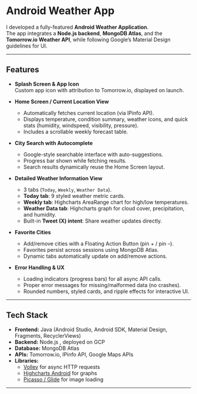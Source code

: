 # Android Weather App

I developed a fully-featured **Android Weather Application**.  
The app integrates a **Node.js backend**, **MongoDB Atlas**, and the **Tomorrow.io Weather API**, while following Google’s Material Design guidelines for UI.

---

## Features
- **Splash Screen & App Icon**  
  Custom app icon with attribution to Tomorrow.io, displayed on launch.
  
- **Home Screen / Current Location View**  
  - Automatically fetches current location (via IPinfo API).  
  - Displays temperature, condition summary, weather icons, and quick stats (humidity, windspeed, visibility, pressure).  
  - Includes a scrollable weekly forecast table.

- **City Search with Autocomplete**  
  - Google-style searchable interface with auto-suggestions.  
  - Progress bar shown while fetching results.  
  - Search results dynamically reuse the Home Screen layout.

- **Detailed Weather Information View**  
  - 3 tabs (`Today`, `Weekly`, `Weather Data`).  
  - **Today tab**: 9 styled weather metric cards.  
  - **Weekly tab**: Highcharts AreaRange chart for high/low temperatures.  
  - **Weather Data tab**: Highcharts graph for cloud cover, precipitation, and humidity.  
  - Built-in **Tweet (X) intent**: Share weather updates directly.

- **Favorite Cities**  
  - Add/remove cities with a Floating Action Button (pin + / pin –).  
  - Favorites persist across sessions using MongoDB Atlas.  
  - Dynamic tabs automatically update on add/remove actions.  

- **Error Handling & UX**  
  - Loading indicators (progress bars) for all async API calls.  
  - Proper error messages for missing/malformed data (no crashes).  
  - Rounded numbers, styled cards, and ripple effects for interactive UI.

---

## Tech Stack
- **Frontend:** Java (Android Studio, Android SDK, Material Design, Fragments, RecyclerViews)  
- **Backend:** Node.js , deployed on GCP
- **Database:** MongoDB Atlas
- **APIs:** Tomorrow.io, IPinfo API, Google Maps APIs
- **Libraries:**  
  - [Volley](https://developer.android.com/training/volley) for async HTTP requests  
  - [Highcharts Android](https://www.highcharts.com/blog/tutorials/highcharts-android-wrapper-tutorial/) for graphs  
  - [Picasso / Glide](https://square.github.io/picasso/) for image loading  

---
